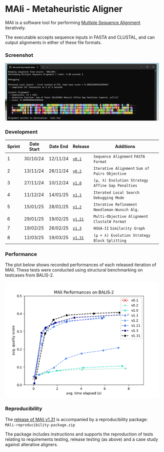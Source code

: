 # MAli - Metaheuristic Aligner

MAli is a software tool for performing [Multiple Sequence Alignment](https://en.wikipedia.org/wiki/Multiple_sequence_alignment) iteratively.

The executable accepts sequence inputs in FASTA and CLUSTAL, and can output alignments in either of these file formats.

### Screenshot

![Image](./Misc/MAliScreenshot.png)

### Development

| Sprint         | Date Start | Date End | Release | Additions | 
| ------------- | ------------- |------------- |------------- | ------------- |
| 1  | 30/10/24  | 12/11/24  | [```v0.1```](https://github.com/eeoooue/hons-moorhouse-p/releases/tag/v0.1)  | ```Sequence Alignment``` ```FASTA Format``` |
| 2  | 13/11/24  | 26/11/24  | [```v0.2```](https://github.com/eeoooue/hons-moorhouse-p/releases/tag/v0.2)  | ```Iterative Alignment```  ```Sum of Pairs Objective``` |
| 3  | 27/11/24  | 10/12/24  | [```v1.0```](https://github.com/eeoooue/hons-moorhouse-p/releases/tag/v1.0)  |  ```(μ, λ) Evolution Strategy``` ```Affine Gap Penalties``` |
| 4  | 11/12/24  | 14/01/25  | [```v1.1```](https://github.com/eeoooue/hons-moorhouse-p/releases/tag/v1.1)   | ```Iterated Local Search``` ```Debugging Mode``` |
| 5  | 15/01/25  | 28/01/25   | [```v1.2```](https://github.com/eeoooue/hons-moorhouse-p/releases/tag/v1.2) | ```Iterative Refinement``` ```Needleman-Wunsch Alg.``` |
| 6  | 29/01/25  | 19/02/25   | [```v1.21```](https://github.com/eeoooue/hons-moorhouse-p/releases/tag/v1.21) | ```Multi-Objective Alignment``` ```ClustalW Format``` |
| 7  | 19/02/25  | 26/02/25   | [```v1.3```](https://github.com/eeoooue/hons-moorhouse-p/releases/tag/v1.3)  | ```NSGA-II``` ```Similarity Graph``` |
| 8  | 12/03/25  | 19/03/25   | [```v1.31```](https://github.com/eeoooue/hons-moorhouse-p/releases/tag/v1.31) | ```(μ + λ) Evolution Strategy``` ```Block Splitting``` |

### Performance

The plot below shows recorded performances of each released iteration of MAli. These tests were conducted using structural benchmarking on testcases from BALIS-2.


![Image](./Misc/MAli_performances_BALIS-2.png)


### Reproducibility

The [release of MAli v1.31](https://github.com/eeoooue/hons-moorhouse-p/releases/tag/v1.31) is accompanied by a reproducibility package:  ```MAli-reproducibility-package.zip```

The package includes instructions and supports the reproduction of tests relating to requirements testing, release testing (as above) and a case study against alterative aligners.